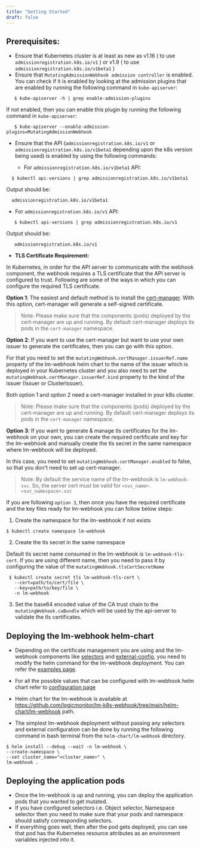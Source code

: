 ```yaml
---
title: "Getting Started"
draft: false
---
```


## Prerequisites:
* Ensure that Kubernetes cluster is at least as new as v1.16 ( to use `admissionregistration.k8s.io/v1` ) or v1.9 ( to use `admissionregistration.k8s.io/v1beta1` )
* Ensure that `MutatingAdmissionWebhook admission controller` is enabled.
You can check if it is enabled by looking at the admission plugins that are enabled by running the following command in `kube-apiserver`:
```
   $ kube-apiserver -h | grep enable-admission-plugins
```
   If not enabled, then you can enable this plugin by running the following command in `kube-apiserver`:
```
   $ kube-apiserver --enable-admission-plugins=MutatingAdmissionWebhook  
```
* Ensure that the API (`admissionregistration.k8s.io/v1` or `admissionregistration.k8s.io/v1beta1` depending upon the k8s version being used) is enabled by using the following commands: 

   * For `admissionregistration.k8s.io/v1beta1` API:
```
  $ kubectl api-versions | grep admissionregistration.k8s.io/v1beta1
```
  Output should be:
```
  admissionregistration.k8s.io/v1beta1
```
 
   * For `admissionregistration.k8s.io/v1` API: 
```
   $ kubectl api-versions | grep admissionregistration.k8s.io/v1
```
   Output should be:
```
   admissionregistration.k8s.io/v1
```
* **TLS Certificate Requirement:**

In Kubernetes, in order for the API server to communicate with the webhook component, the webhook requires a TLS certificate that the API server is configured to trust. Following are some of the ways in which you can configure the required TLS certificate.

**Option 1**:
The easiest and default method is to install the [cert-manager](https://cert-manager.io/docs/installation/). With this option, cert-manager will generate a self-signed certificate. 
> Note: Please make sure that the components (pods) deployed by the cert-manager are up and running. By default cert-manager deploys its pods in the `cert-manager` namespace.

**Option 2**:
If you want to use the cert-manager but want to use your own issuer to generate the certificates, then you can go with this option.  

For that you need to set the `mutatingWebhook.certManager.issuerRef.name` property of the lm-webhook helm chart to the name of the issuer which is deployed in your Kubernetes cluster and you also need to set the `mutatingWebhook.certManager.issuerRef.kind` property to the kind of the issuer (Issuer or ClusterIssuer).

Both option 1 and option 2 need a cert-manager installed in your k8s cluster.
> Note: Please make sure that the components (pods) deployed by the cert-manager are up and running. By default cert-manager deploys its pods in the `cert-manager` namespace.

**Option 3**:
If you want to generate & manage tls certificates for the lm-webhook on your own, you can create the required certificate and key for the lm-webhook and manually create the tls secret in the same namespace where lm-webhook will be deployed. 

In this case, you need to set `mutatingWebhook.certManager.enabled` to false, so that you don't need to set up cert-manager.

> Note: By default the service name of the lm-webhook is `lm-webhook-svc`. So, the server cert must be valid for `<svc_name>.<svc_namespace>.svc`

If you are following `option 3`, then once you have the required certificate and the key files ready for lm-webhook you can follow below steps:

1. Create the namespace for the lm-webhook if not exists

```
$ kubectl create namespace lm-webhook
```
2. Create the tls secret in the same namespace

Default tls secret name consumed in the lm-webhook is `lm-webhook-tls-cert`. If you are using different name, then you need to pass it by configuring the value of the `mutatingWebhook.tlsCertSecretName`

```
 $ kubectl create secret tls lm-webhook-tls-cert \
   --cert=path/to/cert/file \
   --key=path/to/key/file \
   -n lm-webhook
 ```

3. Set the base64 encoded value of the CA trust chain to the `mutatingWebhook.caBundle` which will be used by the api-server to validate the tls certificates.
 

## Deploying the lm-webhook helm-chart
* Depending on the certificate management you are using and the lm-webhook components like [selectors](https://logicmonitor.github.io/lm-k8s-webhook/docs/selectors/) and [external-config](https://logicmonitor.github.io/lm-k8s-webhook/docs/external-config/), you need to modify the helm command for the lm-webhook deployment. You can refer the [examples page](https://logicmonitor.github.io/lm-k8s-webhook/docs/examples/).

* For all the possible values that can be configured with lm-webhook helm chart refer to [configuration page](https://logicmonitor.github.io/lm-k8s-webhook/docs/configuration/)
* Helm chart for the lm-webhook is available at https://github.com/logicmonitor/lm-k8s-webhook/tree/main/helm-chart/lm-webhook path.
* The simplest lm-webhook deployment without passing any selectors and external configuration can be done by running the following command in bash terminal from the `helm-chart/lm-webhook` directory.

```
$ helm install --debug --wait -n lm-webhook \
--create-namespace \
--set cluster_name="<cluster_name>" \
lm-webhook .
```
 
## Deploying the application pods
* Once the lm-webhook is up and running, you can deploy the application pods that you wanted to get mutated. 
* If you have configured selectors i.e. Object selector, Namespace selector then you need to make sure that your pods and namespace should satisfy corresponding selectors. 
* If everything goes well, then after the pod gets deployed, you can see that pod has the Kubernetes resource attributes as an environment variables injected into it. 
